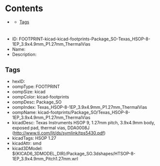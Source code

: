



Contents
========

* [](#)
	* [Tags](#tags)

# 

- ID: FOOTPRINT-kicad-kicad-footprints-Package_SO-Texas_HSOP-8-1EP_3.9x4.9mm_P1.27mm_ThermalVias
- Name: 
- Description: 

## Tags

- hexID: 
- oompType: FOOTPRINT
- oompSize: kicad
- oompColor: kicad-footprints
- oompDesc: Package_SO
- oompIndex: Texas_HSOP-8-1EP_3.9x4.9mm_P1.27mm_ThermalVias
- oompName: kicad-footprints/Package_SO/Texas_HSOP-8-1EP_3.9x4.9mm_P1.27mm_ThermalVias
- kicadDesc: Texas Instruments HSOP 9, 1.27mm pitch, 3.9x4.9mm body, exposed pad, thermal vias, DDA0008J (http://www.ti.com/lit/ds/symlink/tps5430.pdf)
- kicadTags: HSOP 1.27
- kicadAttr: smd
- kicad3DModel: ${KICAD6_3DMODEL_DIR}/Package_SO.3dshapes/HTSOP-8-1EP_3.9x4.9mm_Pitch1.27mm.wrl
